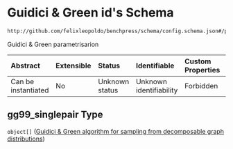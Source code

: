 # Guidici & Green id's Schema

```txt
http://github.com/felixleopoldo/benchpress/schema/config.schema.json#/properties/resources/properties/structure_learning_algorithms/properties/gg99_singlepair
```

Guidici & Green parametrisarion

| Abstract            | Extensible | Status         | Identifiable            | Custom Properties | Additional Properties | Access Restrictions | Defined In                                                       |
| :------------------ | :--------- | :------------- | :---------------------- | :---------------- | :-------------------- | :------------------ | :--------------------------------------------------------------- |
| Can be instantiated | No         | Unknown status | Unknown identifiability | Forbidden         | Allowed               | none                | [config.schema.json*](config.schema.json "open original schema") |

## gg99\_singlepair Type

`object[]` ([Guidici & Green algorithm for sampling from decomposable graph distributions](config-definitions-guidici--green-algorithm-for-sampling-from-decomposable-graph-distributions.md))
